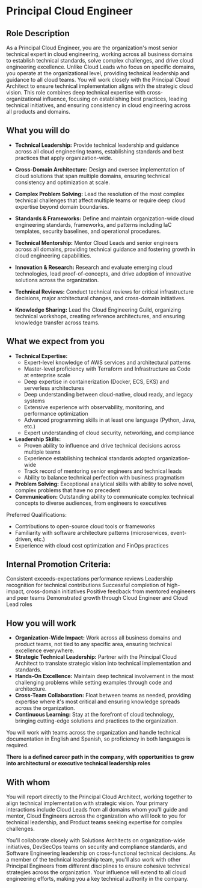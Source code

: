 # Principal Cloud Engineer

## Role Description

As a Principal Cloud Engineer, you are the organization's most senior technical expert in cloud engineering, working across all business domains to establish technical standards, solve complex challenges, and drive cloud engineering excellence. Unlike Cloud Leads who focus on specific domains, you operate at the organizational level, providing technical leadership and guidance to all cloud teams. You will work closely with the Principal Cloud Architect to ensure technical implementation aligns with the strategic cloud vision. This role combines deep technical expertise with cross-organizational influence, focusing on establishing best practices, leading technical initiatives, and ensuring consistency in cloud engineering across all products and domains.

## What you will do

- **Technical Leadership:** Provide technical leadership and guidance across all cloud engineering teams, establishing standards and best practices that apply organization-wide.

- **Cross-Domain Architecture:** Design and oversee implementation of cloud solutions that span multiple domains, ensuring technical consistency and optimization at scale.

- **Complex Problem Solving:** Lead the resolution of the most complex technical challenges that affect multiple teams or require deep cloud expertise beyond domain boundaries.

- **Standards & Frameworks:** Define and maintain organization-wide cloud engineering standards, frameworks, and patterns including IaC templates, security baselines, and operational procedures.

- **Technical Mentorship:** Mentor Cloud Leads and senior engineers across all domains, providing technical guidance and fostering growth in cloud engineering capabilities.

- **Innovation & Research:** Research and evaluate emerging cloud technologies, lead proof-of-concepts, and drive adoption of innovative solutions across the organization.

- **Technical Reviews:** Conduct technical reviews for critical infrastructure decisions, major architectural changes, and cross-domain initiatives.

- **Knowledge Sharing:** Lead the Cloud Engineering Guild, organizing technical workshops, creating reference architectures, and ensuring knowledge transfer across teams.

## What we expect from you

- **Technical Expertise:**
    - Expert-level knowledge of AWS services and architectural patterns
    - Master-level proficiency with Terraform and Infrastructure as Code at enterprise scale
    - Deep expertise in containerization (Docker, ECS, EKS) and serverless architectures
    - Deep understanding between cloud-native, cloud ready, and legacy systems
    - Extensive experience with observability, monitoring, and performance optimization
    - Advanced programming skills in at least one language (Python, Java, etc.)
    - Expert understanding of cloud security, networking, and compliance
- **Leadership Skills:**
    - Proven ability to influence and drive technical decisions across multiple teams
    - Experience establishing technical standards adopted organization-wide
    - Track record of mentoring senior engineers and technical leads
    - Ability to balance technical perfection with business pragmatism
- **Problem Solving:** Exceptional analytical skills with ability to solve novel, complex problems that have no precedent
- **Communication:** Outstanding ability to communicate complex technical concepts to diverse audiences, from engineers to executives

Preferred Qualifications:
- Contributions to open-source cloud tools or frameworks
- Familiarity with software architecture patterns (microservices, event-driven, etc.)
- Experience with cloud cost optimization and FinOps practices

## Internal Promotion Criteria:

Consistent exceeds-expectations performance reviews
Leadership recognition for technical contributions
Successful completion of high-impact, cross-domain initiatives
Positive feedback from mentored engineers and peer teams
Demonstrated growth through Cloud Engineer and Cloud Lead roles

## How you will work

- **Organization-Wide Impact:** Work across all business domains and product teams, not tied to any specific area, ensuring technical excellence everywhere.
- **Strategic Technical Leadership:** Partner with the Principal Cloud Architect to translate strategic vision into technical implementation and standards.
- **Hands-On Excellence:** Maintain deep technical involvement in the most challenging problems while setting examples through code and architecture.
- **Cross-Team Collaboration:** Float between teams as needed, providing expertise where it's most critical and ensuring knowledge spreads across the organization.
- **Continuous Learning:** Stay at the forefront of cloud technology, bringing cutting-edge solutions and practices to the organization.

You will work with teams across the organization and handle technical documentation in English and Spanish, so proficiency in both languages is required.

**There is a defined career path in the company, with opportunities to grow into architectural or executive technical leadership roles**

## With whom

You will report directly to the Principal Cloud Architect, working together to align technical implementation with strategic vision. Your primary interactions include Cloud Leads from all domains whom you'll guide and mentor, Cloud Engineers across the organization who will look to you for technical leadership, and Product teams seeking expertise for complex challenges.

You'll collaborate closely with Solutions Architects on organization-wide initiatives, DevSecOps teams on security and compliance standards, and Software Engineering leadership on cross-functional technical decisions. As a member of the technical leadership team, you'll also work with other Principal Engineers from different disciplines to ensure cohesive technical strategies across the organization. Your influence will extend to all cloud engineering efforts, making you a key technical authority in the company.